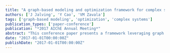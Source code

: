 ```yaml
---
title: "A graph-based modeling and optimization framework for complex systems"
authors: ['J Jalving', 'Y Cao', 'VM Zavala']
tags: ['graph-based modeling', 'optimization', 'complex systems']
publication_types: ['paper-conference']
publication: "*2017 AIChE Annual Meeting*"
abstract: "This conference paper presents a framework leveraging graph theory for modeling and optimization of complex systems such as large-scale energy networks."
date: "2017-01-01T00:00:00Z"
publishDate: "2017-01-01T00:00:00Z"
---
```

